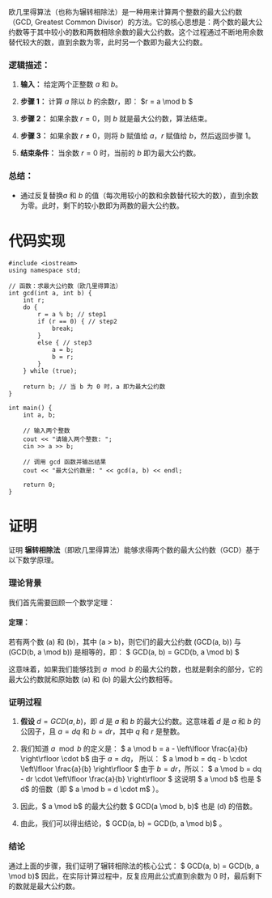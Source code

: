 欧几里得算法（也称为辗转相除法）是一种用来计算两个整数的最大公约数（GCD, Greatest Common Divisor）的方法。它的核心思想是：两个数的最大公约数等于其中较小的数和两数相除余数的最大公约数。这个过程通过不断地用余数替代较大的数，直到余数为零，此时另一个数即为最大公约数。

### 逻辑描述：

1. **输入：** 给定两个正整数 $a$ 和 $b$。

2. **步骤 1：** 计算 $a$ 除以 $b$ 的余数$r$，即：
   $r = a \mod b $

3. **步骤 2：** 如果余数 $r = 0$，则 $b$ 就是最大公约数，算法结束。

4. **步骤 3：** 如果余数 $r \neq 0$，则将 $b$ 赋值给 $a$，$r$ 赋值给 $b$，然后返回步骤 1。

5. **结束条件：** 当余数 $r = 0$ 时，当前的 $b$ 即为最大公约数。

### 总结：

* 通过反复替换$a$ 和 $b$ 的值（每次用较小的数和余数替代较大的数），直到余数为零。此时，剩下的较小数即为两数的最大公约数。


# 代码实现
```
#include <iostream>
using namespace std;

// 函数：求最大公约数（欧几里得算法）
int gcd(int a, int b) {
	int r;
	do {
		r = a % b; // step1
		if (r == 0) { // step2
			break;
		}
		else { // step3
			a = b;
			b = r;
		}
	} while (true);

	return b; // 当 b 为 0 时，a 即为最大公约数
}

int main() {
	int a, b;

	// 输入两个整数
	cout << "请输入两个整数: ";
	cin >> a >> b;

	// 调用 gcd 函数并输出结果
	cout << "最大公约数是: " << gcd(a, b) << endl;

	return 0;
}

```

# 证明


证明 **辗转相除法**（即欧几里得算法）能够求得两个数的最大公约数（GCD）基于以下数学原理。

### 理论背景

我们首先需要回顾一个数学定理：

#### 定理：

若有两个数 (a) 和 (b)，其中 (a > b)，则它们的最大公约数 (GCD(a, b)) 与 (GCD(b, a \mod b)) 是相等的，即：
$ GCD(a, b) = GCD(b, a \mod b) $

这意味着，如果我们能够找到 $a \mod b$ 的最大公约数，也就是剩余的部分，它的最大公约数就和原始数 (a) 和 (b) 的最大公约数相等。

### 证明过程

1. **假设** $d = GCD(a, b)$，即 $d$ 是 $a$ 和 $b$ 的最大公约数。这意味着 $d$ 是 $a$ 和 $b$ 的公因子，且 $a = dq$ 和 $b = dr$，其中 $q$ 和 $r$ 是整数。

2. 我们知道 $a \mod b$ 的定义是：
   $  a \mod b = a - \left\lfloor \frac{a}{b} \right\rfloor \cdot b$ 
   由于 $a=dq$， 所以：
   $ 
   a \mod b = dq - b \cdot \left\lfloor \frac{a}{b} \right\rfloor
   $ 
   由于 $b = dr$，所以：
   $ 
   a \mod b = dq - dr \cdot \left\lfloor \frac{a}{b} \right\rfloor
   $ 
   这说明 $ a \mod b$  也是 $ d$  的倍数（即 $ a \mod b = d \cdot m$ ）。

1. 因此，$ a \mod b$  的最大公约数 $ GCD(a \mod b, b)$  也是 (d) 的倍数。

2. 由此，我们可以得出结论，$ GCD(a, b) = GCD(b, a \mod b)$ 。

### 结论
通过上面的步骤，我们证明了辗转相除法的核心公式：
$ GCD(a, b) = GCD(b, a \mod b)$ 
因此，在实际计算过程中，反复应用此公式直到余数为 0 时，最后剩下的数就是最大公约数。


